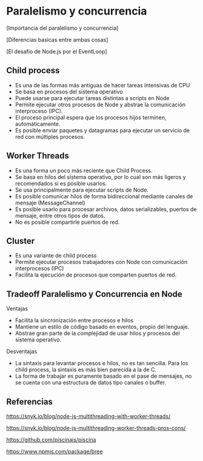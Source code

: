 # Paralelismo y concurrencia

[Importancia del paralelismo y concurrencia]

[Diferencias basicas entre ambas cosas]

[El desafío de Node.js por el EventLoop]

## Child process

* Es una de las formas más antíguas de hacer tareas intensivas de CPU
* Se basa en procesos del sistema operativo
* Puede usarse para ejecutar tareas distintas a scripts en Node
* Permite ejecutar otros procesos de Node y abstrae la comunicación interproceso (IPC).
* El proceso principal espera que los procesos hijos terminen, automáticamente.
* Es posible enviar paquetes y datagramas para ejecutar un servicio de red con múltiples procesos.

## Worker Threads

* Es una forma un poco más reciente que Child Process.
* Se basa en hilos del sistema operativo, por lo cual son más ligeros y recomendados si es posible usarlos.
* Se usa principalmente para ejecutar scripts de Node.
* Es posible comunicar hilos de forma bidireccional mediante canales de mensaje (MessageChannel)
* Es posible usarlo para procesar archivos, datos serializables, puertos de mensaje, entre otros tipos de datos.
* No es posible compartirle puertos de red.

## Cluster

* Es una variante de child process
* Permite ejecutar procesos trabajadores con Node con comunicación interprocesos (IPC)
* Facilita la ejecución de procesos que comparten puertos de red.

## Tradeoff Paralelismo y Concurrencia en Node

Ventajas

* Facilita la sincronización entre procesos e hilos
* Mantiene un estilo de código basado en eventos, propio del lenguaje.
* Abstrae gran parte de la complejidad de usar hilos y procesos del sistema operativo.

Desventajas

* La sintaxis para levantar procesos e hilos, no es tan sencilla. Para los child process, la sintaxis es más bien parecida a la de C.
* La forma de trabajar es puramente basado en el pase de mensajes, no se cuenta con una estructura de datos tipo canales o buffer.


## Referencias

https://snyk.io/blog/node-js-multithreading-with-worker-threads/

https://snyk.io/blog/node-js-multithreading-worker-threads-pros-cons/

https://github.com/piscinajs/piscina

https://www.npmjs.com/package/bree


